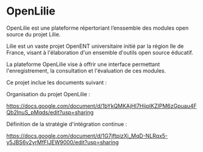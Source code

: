 OpenLilie
=========

OpenLilie est une plateforme répertoriant l’enssemble des modules open source du projet Lilie.

Lilie est un vaste projet OpenENT universitaire initié par la région Ile de France, 
visant à l'élaboration d'un ensemble d'outils open source éducatif.

La plateforme OpenLilie vise à offrir une interface permettant l'enregistrement,
la consultation et l'évaluation de ces modules.

Ce projet inclue les documents suivant :

Organisation du projet OpenLilie : 

https://docs.google.com/document/d/1bYkQMKAjHI7HijpIKZIPM6zGpuau4FQb2InuS_pMqds/edit?usp=sharing

Définition de la stratégie d'intégration continue :

https://docs.google.com/document/d/1G7jftpizXj_MqD-NLRqx5-y5JBS6v2yrMfFIJEW9000/edit?usp=sharing
